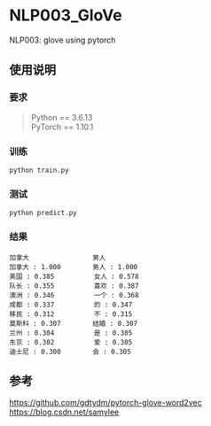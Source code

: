 # NLP003_GloVe
NLP003: glove using pytorch

## 使用说明
### 要求
> Python == 3.6.13 \
> PyTorch == 1.10.1
### 训练
```shell script
python train.py
```
### 测试
```shell script
python predict.py
```
### 结果
```shell script
加拿大                男人
加拿大 : 1.000        男人 : 1.000
美国 : 0.385          女人 : 0.578
队长 : 0.355          喜欢 : 0.387
澳洲 : 0.346          一个 : 0.368
成都 : 0.337          的 : 0.347
移民 : 0.312          不 : 0.315
莫斯科 : 0.307        结婚 : 0.307
兰州 : 0.304          是 : 0.305
东京 : 0.302          爱 : 0.305
迪士尼 : 0.300        会 : 0.305
```
## 参考
https://github.com/gdtydm/pytorch-glove-word2vec  
https://blog.csdn.net/samylee  

